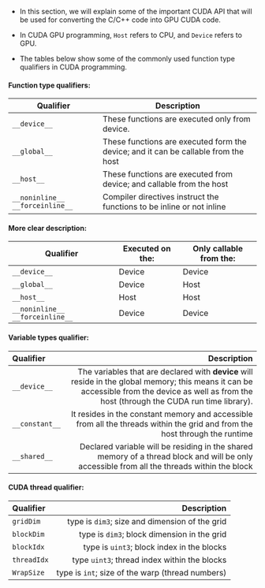 * In this section, we will explain some of the important CUDA API that will be used for converting the C/C++ code into GPU CUDA code. 

* In CUDA GPU programming, `Host` refers to CPU, and `Device` refers to GPU.  

* The tables below show some of the commonly used function type qualifiers in CUDA 
programming. 

####  Function type qualifiers: 

| Qualifier               | Description   |
|-------|------------------------|
| `__device__ `       | These functions are executed only from device.              |
| `__global__`        | These functions are executed form the device; and it can be callable from the host       |
| `__host__`          |  These functions are executed from device; and callable from the host | 
| `__noninline__` `__forceinline__` | Compiler directives instruct the functions to be inline or not inline | 


#### More clear description:

| Qualifier                               | Executed on the: | Only callable  from the: |
|--------------------------------|------------------|--------------------------|
| `__device__`                     | Device           | Device                   |
| `__global__`                     | Device           | Host                     |
| `__host__`                       | Host             | Host                     |
| `__noninline__` `__forceinline__` | Device           | Device                   |



####  Variable types qualifier:

| Qualifier               | Description   |
| :---| ---: |
| `__device__ `       | The variables that are declared with __device__ will reside in the global memory; this means it can be accessible from the device as well as from the host (through the CUDA run time library).              |
| `__constant__`        | It resides in the constant memory and accessible from all the threads within the grid and from the host through the runtime |
| `__shared__`          | Declared variable will be residing in the shared memory of a thread block and will be only accessible from all the threads within the block | 

#### CUDA thread qualifier:

| Qualifier               | Description   |
| :---| ---: |
| `gridDim` | type is `dim3`; size and dimension of the grid | 
| `blockDim` | type is `dim3`; block dimension in the grid| 
| `blockIdx` | type is `uint3`; block index in the blocks| 
| `threadIdx` | type `uint3`; thread index within the blocks | 
| `WrapSize` | type is `int`;  size of the warp (thread numbers)| 

